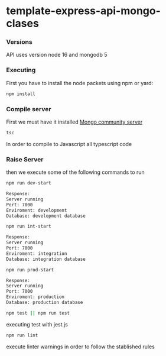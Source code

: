 # template-express-api-mongo-clases

### Versions
API uses version node 16 and mongodb 5

### Executing


First you have to install the node packets using npm or yard:
```sh
npm install
```
### Compile server

First we must have it installed [Mongo community server](https://www.mongodb.com/try/download/community)

```sh
tsc
```
In order to compile to Javascript all typescript code

### Raise Server
then we execute some of the following commands to run



```sh
npm run dev-start
```
```sh
Response:
Server running
Port: 7000
Enviroment: development
Database: development database
```

```sh
npm run int-start
```
```sh
Response:
Server running
Port: 7000
Enviroment: integration
Database: integration database
```

```sh
npm run prod-start
```
```sh
Response:
Server running
Port: 7000
Enviroment: production
Database: production database
```

```sh
npm test || npm run test
```
executing test with jest.js

```sh
npm run lint
```
execute linter warnings in order to follow the stablished rules




